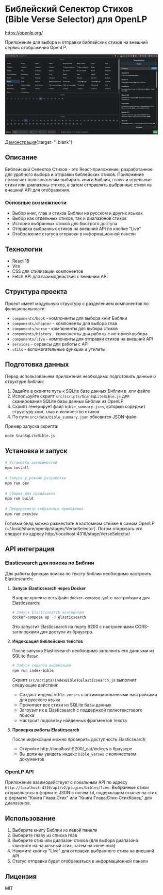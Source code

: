 # Библейский Селектор Стихов (Bible Verse Selector) для OpenLP

https://openlp.org/

Приложение для выбора и отправки библейских стихов на внешний сервис отображения OpenLP.

![Библейский Селектор Стихов](./public/verseSelector.png)

[Демонстрация](https://www.youtube.com/watch?v=N11VnjwREaI){:target="_blank"}

## Описание

Библейский Селектор Стихов - это React-приложение, разработанное для удобного выбора и отправки библейских стихов. Приложение позволяет пользователям выбирать книги Библии, главы и отдельные стихи или диапазоны стихов, а затем отправлять выбранные стихи на внешний API для отображения.

### Основные возможности

- Выбор книг, глав и стихов Библии на русском и других языках
- Выбор как отдельных стихов, так и диапазонов стихов
- История выбранных стихов для быстрого доступа
- Отправка выбранных стихов на внешний API по кнопке "Live"
- Отображение статуса отправки в информационной панели

## Технологии

- React 18
- Vite
- CSS для стилизации компонентов
- Fetch API для взаимодействия с внешним API

## Структура проекта

Проект имеет модульную структуру с разделением компонентов по функциональности:

- `components/book` - компоненты для выбора книг Библии
- `components/chapter` - компоненты для выбора глав
- `components/verse` - компоненты для выбора стихов
- `components/history` - компоненты для работы с историей выбора
- `components/live` - компоненты для отправки стихов на внешний API
- `services` - сервисы для работы с API
- `utils` - вспомогательные функции и утилиты

## Подготовка данных

Перед использованием приложения необходимо подготовить данные о структуре Библии:

1. Задайте в скрипте путь к SQLite базе данных Библии в .env файле
2. Используйте скрипт `src/scripts/ScanSqLiteBible.js` для сканирования SQLite базы данных Библии из OpenLP
3. Скрипт генерирует файл `bible_summary.json`, который содержит структуру книг, глав и количество стихов
4. По пути `src/data/bible_summary.json` обновится JSON-файл 

Пример запуска скрипта:
```bash
node ScanSqLiteBible.js
```

## Установка и запуск

```bash
# Установка зависимостей
npm install

# Запуск в режиме разработки
npm run dev

# Сборка для продакшена
npm run build

# Предпросмотр собранного приложения
npm run preview
```

Готовый билд можно разместить в кастомном стейже в самом OpenLP (~/.local/share/openlp/stages/VerseSelector).
Потом открывать его следует по адресу http://localhost:4316/stage/VerseSelector/

## API интеграция

### Elasticsearch для поиска по Библии

Для работы функции поиска по тексту Библии необходимо настроить Elasticsearch:

1. **Запуск Elasticsearch через Docker**

   В корне проекта есть файл `docker-compose.yml` с настройками для Elasticsearch:

   ```bash
   # Запуск Elasticsearch контейнера
   docker-compose up -d elasticsearch
   ```

   Это запустит Elasticsearch на порту 9200 с настроенными CORS-заголовками для доступа из браузера.

2. **Индексация библейских текстов**

   После запуска Elasticsearch необходимо заполнить его данными из SQLite базы:

   ```bash
   # Запуск скрипта индексации
   npm run index-bible
   ```

   Скрипт `src/scripts/IndexBibleToElasticsearch.js` выполнит следующие действия:
   - Создаст индекс `bible_verses` с оптимизированными настройками для русского языка
   - Прочитает все стихи из SQLite базы данных
   - Загрузит их в Elasticsearch с поддержкой полнотекстового поиска
   - Настроит подсветку найденных фрагментов текста

3. **Проверка работы Elasticsearch**

   После индексации можно проверить доступность Elasticsearch:
   - Откройте http://localhost:9200/_cat/indices в браузере
   - Вы должны увидеть индекс `bible_verses` с количеством документов

### OpenLP API

Приложение взаимодействует с локальным API по адресу `http://localhost:4316/api/v2/plugins/bibles/live`. Выбранные стихи отправляются в формате JSON с полем `id`, содержащим ссылку на стих в формате "Книга Глава:Стих" или "Книга Глава:Стих-СтихКонец" для диапазонов.

## Использование

1. Выберите книгу Библии из левой панели
2. Выберите главу из списка глав
3. Выберите стих или диапазон стихов (для выбора диапазона кликните на начальный стих, затем на конечный)
4. Нажмите кнопку "Live" для отправки выбранного стиха на внешний API
5. Статус отправки будет отображаться в информационной панели

## Лицензия

MIT
